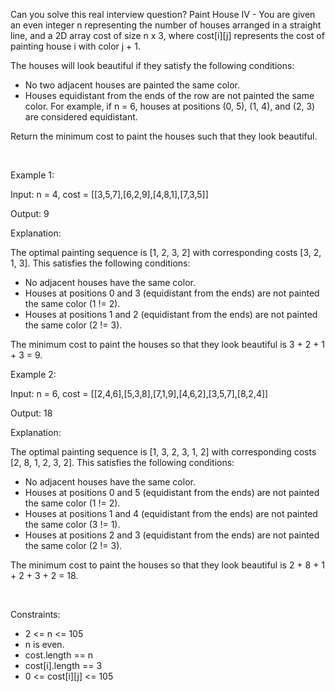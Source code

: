 Can you solve this real interview question? Paint House IV - You are given an even integer n representing the number of houses arranged in a straight line, and a 2D array cost of size n x 3, where cost[i][j] represents the cost of painting house i with color j + 1.

The houses will look beautiful if they satisfy the following conditions:

 * No two adjacent houses are painted the same color.
 * Houses equidistant from the ends of the row are not painted the same color. For example, if n = 6, houses at positions (0, 5), (1, 4), and (2, 3) are considered equidistant.

Return the minimum cost to paint the houses such that they look beautiful.

 

Example 1:

Input: n = 4, cost = [[3,5,7],[6,2,9],[4,8,1],[7,3,5]]

Output: 9

Explanation:

The optimal painting sequence is [1, 2, 3, 2] with corresponding costs [3, 2, 1, 3]. This satisfies the following conditions:

 * No adjacent houses have the same color.
 * Houses at positions 0 and 3 (equidistant from the ends) are not painted the same color (1 != 2).
 * Houses at positions 1 and 2 (equidistant from the ends) are not painted the same color (2 != 3).

The minimum cost to paint the houses so that they look beautiful is 3 + 2 + 1 + 3 = 9.

Example 2:

Input: n = 6, cost = [[2,4,6],[5,3,8],[7,1,9],[4,6,2],[3,5,7],[8,2,4]]

Output: 18

Explanation:

The optimal painting sequence is [1, 3, 2, 3, 1, 2] with corresponding costs [2, 8, 1, 2, 3, 2]. This satisfies the following conditions:

 * No adjacent houses have the same color.
 * Houses at positions 0 and 5 (equidistant from the ends) are not painted the same color (1 != 2).
 * Houses at positions 1 and 4 (equidistant from the ends) are not painted the same color (3 != 1).
 * Houses at positions 2 and 3 (equidistant from the ends) are not painted the same color (2 != 3).

The minimum cost to paint the houses so that they look beautiful is 2 + 8 + 1 + 2 + 3 + 2 = 18.

 

Constraints:

 * 2 <= n <= 105
 * n is even.
 * cost.length == n
 * cost[i].length == 3
 * 0 <= cost[i][j] <= 105